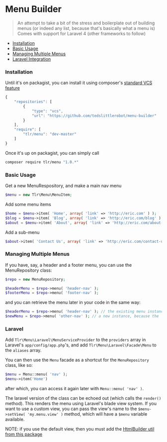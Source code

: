Menu Builder
============

> An attempt to take a bit of the stress and boilerplate out of building menus (or indeed any list, because that's basically what a menu is)
> Comes with support for Laravel 4 (other frameworks to follow)

- [Installation](#installation)
- [Basic Usage](#basic-usage)
- [Managing Multiple Menus](#managing-multiple-menus)
- [Laravel Integration](#laravel)

### Installation

Until it's on packagist, you can install it using composer's [standard VCS feature](http://getcomposer.org/doc/05-repositories.md#vcs)

```javascript
{
	"repositories": [
		{
			"type": "vcs",
			"url": "https://github.com/tedslittlerobot/menu-builder"
		}
	],
	"require": [
		"tlr/menu": "dev-master"
	]
}
```

Once it's up on packagist, you can simply call

```bash
composer require tlr/menu "1.0.*"
````

### Basic Usage

Get a new MenuRespository, and make a main nav menu
```php
$menu = new Tlr\Menu\MenuItem;
```

Add some menu items
```php
$home = $menu->item( 'Home', array( 'link' => 'http://eric.com' ) );
$blog = $menu->item( 'Blog', array( 'link' => 'http://eric.com/blog' ) );
$about = $menu->item( 'About', array( 'link' => 'http://eric.com/about-us' ) );
```

Add a sub-menu
```php
$about->item( 'Contact Us', array( 'link' => 'http://eric.com/contact-us' ) );
```

### Managing Multiple Menus

If you have, say, a header and a footer menu, you can use the MenuRepository class:

```php
$repo = new MenuRepository;

$headerMenu = $repo->menu( 'header-nav' );
$footerMenu = $repo->menu( 'footer-nav' );
```

and you can retrieve the menu later in your code in the same way:

```php
$headerMenu = $repo->menu( 'header-nav' ); // the existing menu instance
$newMenu = $repo->menu( 'other-nav' ); // a new instance, because the 'other-nav' key hasn't been used yet
```

### Laravel

Add `Tlr\Menu\Laravel\MenuServiceProvider` to the `providers` array in Laravel's `app/config/app.php`'s, and add `Tlr\Menu\Laravel\Facade\Menu` to the `aliases` array.

You can then use the `Menu` facade as a shortcut for the `MenuRepository` class, like so:
```php
$menu = Menu::menu( 'nav' );
$menu->item('Home')
```

after which, you can access it again later with `Menu::menu( 'nav' )`.

The laravel version of the class can be echoed out (which calls the `render()` method). This renders the menu using Laravel's blade view system. If you want to use a custom view, you can pass the view's name to the `$menu->setView( 'my.menu.view' )` method, which will have a `$menu` variable available.

NOTE: if you use the default view, then you must add the [HtmlBuilder util from this package](https://github.com/tedslittlerobot/laravel-utils)
